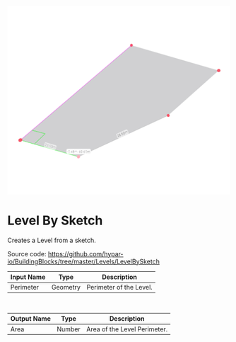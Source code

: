 <img src="preview.png" width="512">
            
# Level By Sketch

Creates a Level from a sketch.

Source code:
https://github.com/hypar-io/BuildingBlocks/tree/master/Levels/LevelBySketch

|Input Name|Type|Description|
|---|---|---|
|Perimeter|Geometry|Perimeter of the Level.|


<br>

|Output Name|Type|Description|
|---|---|---|
|Area|Number|Area of the Level Perimeter.|


